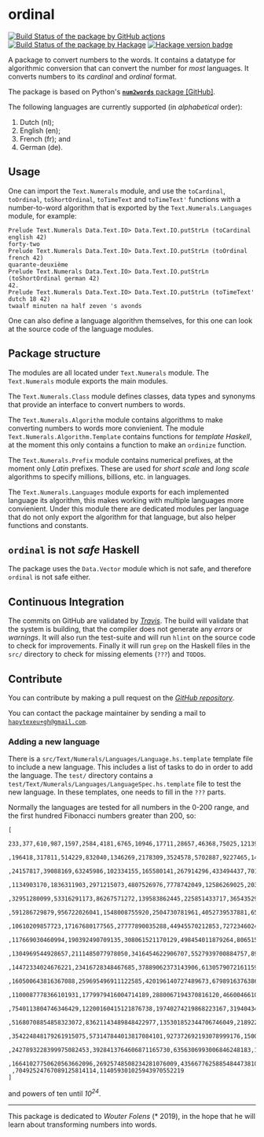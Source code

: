 # ordinal

[![Build Status of the package by GitHub actions](https://github.com/hapytex/ordinal/actions/workflows/build-ci.yml/badge.svg)](https://github.com/hapytex/ordinal/actions/workflows/build-ci.yml)
[![Build Status of the package by Hackage](https://matrix.hackage.haskell.org/api/v2/packages/ordinal/badge)](https://matrix.hackage.haskell.org/#/package/ordinal)
[![Hackage version badge](https://img.shields.io/hackage/v/ordinal.svg)](https://hackage.haskell.org/package/ordinal)

A package to convert numbers to the words. It contains a datatype for
algorithmic conversion that can convert the number for *most* languages.
It converts numbers to its *cardinal* and *ordinal* format.

The package is based on Python's [**`num2words`** package \[GitHub\]](https://github.com/savoirfairelinux/num2words).

The following languages are currently supported (in *alphabetical* order):

 1. Dutch (nl);
 2. English (en);
 3. French (fr); and
 4. German (de).

## Usage

One can import the `Text.Numerals` module, and use the `toCardinal`,
`toOrdinal`, `toShortOrdinal`, `toTimeText` and `toTimeText'` functions with a
number-to-word algorithm that is exported by the `Text.Numerals.Languages` module,
for example:

```
Prelude Text.Numerals Data.Text.IO> Data.Text.IO.putStrLn (toCardinal english 42)
forty-two
Prelude Text.Numerals Data.Text.IO> Data.Text.IO.putStrLn (toOrdinal french 42)
quarante-deuxième
Prelude Text.Numerals Data.Text.IO> Data.Text.IO.putStrLn (toShortOrdinal german 42)
42.
Prelude Text.Numerals Data.Text.IO> Data.Text.IO.putStrLn (toTimeText' dutch 18 42)
twaalf minuten na half zeven 's avonds
```

One can also define a language algorithm themselves, for this one can look at
the source code of the language modules.

## Package structure

The modules are all located under `Text.Numerals` module. The `Text.Numerals`
module exports the main modules.

The `Text.Numerals.Class` module defines classes, data types and synonyms that
provide an interface to convert numbers to words.

The `Text.Numerals.Algorithm` module contains algorithms to make converting
numbers to words more convienient. The module `Text.Numerals.Algorithm.Template`
contains functions for *template Haskell*, at the moment this only contains a
function to make an `ordinize` function.

The `Text.Numerals.Prefix` module contains numerical prefixes, at the moment
only *Latin* prefixes. These are used for *short scale* and *long scale*
algorithms to specify millions, billions, etc. in languages.

The `Text.Numerals.Languages` module exports for each implemented language its
algorithm, this makes working with multiple languages more convienient. Under
this module there are dedicated modules per language that do not only export the
algorithm for that language, but also helper functions and constants.

## `ordinal` is not *safe* Haskell

The package uses the `Data.Vector` module which is not safe, and therefore
`ordinal` is not safe either.

## Continuous Integration

The commits on GitHub are validated by [*Travis*](https://travis-ci.com/hapytex/ordinal).
The build will validate that the system is building, that the compiler does not
generate any *errors* or *warnings*. It will also run the test-suite and will
run `hlint` on the source code to check for improvements. Finally it will run
`grep` on the Haskell files in the `src/` directory to check for missing
elements (`???`) and `TODO`s.

## Contribute

You can contribute by making a pull request on the [*GitHub
repository*](https://github.com/hapytex/ordinal).

You can contact the package maintainer by sending a mail to
[`hapytexeu+gh@gmail.com`](mailto:hapytexeu+gh@gmail.com).

### Adding a new language

There is a `src/Text/Numerals/Languages/Language.hs.template` template file to
include a new language. This includes a list of tasks to do in order to add the
language. The `test/` directory contains a `test/Text/Numerals/Languages/LanguageSpec.hs.template`
file to test the new language. In these templates, one needs to fill in the
`???` parts.

Normally the languages are tested for all numbers in the 0-200 range, and the
first hundred Fibonacci numbers greater than 200, so:
```
[
  233,377,610,987,1597,2584,4181,6765,10946,17711,28657,46368,75025,121393
 ,196418,317811,514229,832040,1346269,2178309,3524578,5702887,9227465,14930352
 ,24157817,39088169,63245986,102334155,165580141,267914296,433494437,701408733
 ,1134903170,1836311903,2971215073,4807526976,7778742049,12586269025,20365011074
 ,32951280099,53316291173,86267571272,139583862445,225851433717,365435296162
 ,591286729879,956722026041,1548008755920,2504730781961,4052739537881,6557470319842
 ,10610209857723,17167680177565,27777890035288,44945570212853,72723460248141
 ,117669030460994,190392490709135,308061521170129,498454011879264,806515533049393
 ,1304969544928657,2111485077978050,3416454622906707,5527939700884757,8944394323791464
 ,14472334024676221,23416728348467685,37889062373143906,61305790721611591,99194853094755497
 ,160500643816367088,259695496911122585,420196140727489673,679891637638612258
 ,1100087778366101931,1779979416004714189,2880067194370816120,4660046610375530309
 ,7540113804746346429,12200160415121876738,19740274219868223167,31940434634990099905
 ,51680708854858323072,83621143489848422977,135301852344706746049,218922995834555169026
 ,354224848179261915075,573147844013817084101,927372692193078999176,1500520536206896083277
 ,2427893228399975082453,3928413764606871165730,6356306993006846248183,10284720757613717413913
 ,16641027750620563662096,26925748508234281076009,43566776258854844738105
 ,70492524767089125814114,114059301025943970552219
]
```

and powers of ten until *10<sup>24</sup>*.

---

This package is dedicated to *Wouter Folens* (\* 2019), in the hope that he will
learn about transforming numbers into words.
